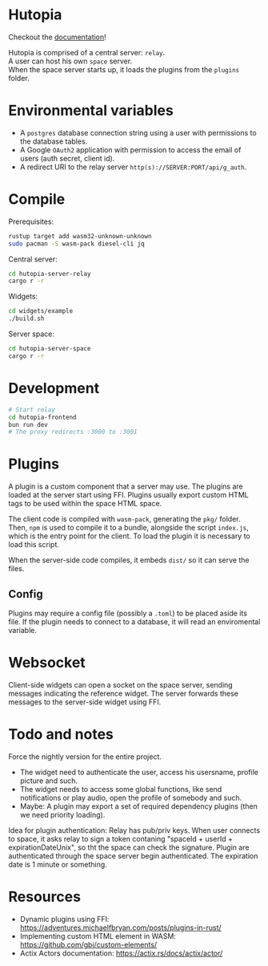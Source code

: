 # Hutopia

Checkout the [documentation](https://hutopianet.github.io/hutopia)!

Hutopia is comprised of a central server: `relay`. <br>
A user can host his own `space` server. <br>
When the space server starts up, it loads the plugins from the `plugins` folder.

# Environmental variables

* A `postgres` database connection string using a user with permissions to the database tables.
* A Google `OAuth2` application with permission to access the email
of users (auth secret, client id).
* A redirect URI to the relay server `http(s)://SERVER:PORT/api/g_auth`.

# Compile
Prerequisites:
```bash
rustup target add wasm32-unknown-unknown
sudo pacman -S wasm-pack diesel-cli jq
```
Central server:
```bash
cd hutopia-server-relay
cargo r -r
```
Widgets:
```bash
cd widgets/example
./build.sh
```
Server space:
```bash
cd hutopia-server-space
cargo r -r
```

# Development
```bash
# Start relay
cd hutopia-frontend
bun run dev
# The proxy redirects :3000 to :3001
```

# Plugins
A plugin is a custom component that a server may use.
The plugins are loaded at the server start using FFI.
Plugins usually export custom HTML tags to be used within the space HTML space.

The client code is compiled with `wasm-pack`, generating the `pkg/` folder.
Then, `npm` is used to compile it to a bundle, alongside the script `index.js`,
which is the entry point for the client.
To load the plugin it is necessary to load this script.

When the server-side code compiles, it embeds `dist/` so it can serve the files.

## Config
Plugins may require a config file (possibly a `.toml`) to be placed aside its file.
If the plugin needs to connect to a database, it will read an enviromental variable.

# Websocket
Client-side widgets can open a socket on the space server, sending messages indicating the reference widget. The server forwards these messages to the server-side widget using FFI.

# Todo and notes
Force the nightly version for the entire project.

- The widget need to authenticate the user, access his usersname, profile picture and such.
- The widget needs to access some global functions, like send notifications or play audio, open the profile of somebody and such.
- Maybe: A plugin may export a set of required dependency plugins (then we need priority loading).

Idea for plugin authentication:
Relay has pub/priv keys. When user connects to space,
it asks relay to sign a token contaning "spaceId + userId + expirationDateUnix",
so tht the space can check the signature.
Plugin are authenticated through the space server begin authenticated.
The expiration date is 1 minute or something.

# Resources

- Dynamic plugins using FFI: https://adventures.michaelfbryan.com/posts/plugins-in-rust/
- Implementing custom HTML element in WASM: https://github.com/gbj/custom-elements/
- Actix Actors documentation: https://actix.rs/docs/actix/actor/